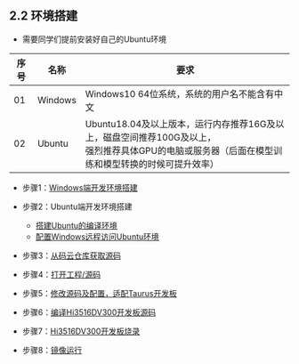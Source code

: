 ## 2.2 环境搭建

* 需要同学们提前安装好自己的Ubuntu环境

| 序号 | 名称    | 要求                                                         |
| ---- | ------- | ------------------------------------------------------------ |
| 01   | Windows | Windows10 64位系统，系统的用户名不能含有中文                 |
| 02   | Ubuntu  | Ubuntu18.04及以上版本，运行内存推荐16G及以上，磁盘空间推荐100G及以上，<br />强烈推荐具体GPU的电脑或服务器（后面在模型训练和模型转换的时候可提升效率） |

* 步骤1：[Windows端开发环境搭建](https://device.harmonyos.com/cn/docs/documentation/guide/ide-install-windows-0000001050164976)
* 步骤2：Ubuntu端开发环境搭建

  * [搭建Ubuntu的编译环境](https://device.harmonyos.com/cn/docs/documentation/guide/ide-install-windows-ubuntu-0000001194073744#section11911133217315)
  * [配置Windows远程访问Ubuntu环境](https://device.harmonyos.com/cn/docs/documentation/guide/ide-install-windows-ubuntu-0000001194073744#section1566312395170)
* 步骤3：[从码云仓库获取源码](https://device.harmonyos.com/cn/docs/documentation/guide/sourcecode-acquire-0000001050769927#section537312010229)
* 步骤4：[打开工程/源码](https://device.harmonyos.com/cn/docs/documentation/guide/open_project-0000001071680043)
* 步骤5：[修改源码及配置，适配Taurus开发板](2.2.1.%E4%BF%AE%E6%94%B9%E6%BA%90%E7%A0%81%E5%8F%8A%E9%85%8D%E7%BD%AE%E6%96%87%E4%BB%B6%E9%80%82%E9%85%8DTaurus%E5%BC%80%E5%8F%91%E6%9D%BF.md)
* 步骤6：[编译Hi3516DV300开发板源码](https://device.harmonyos.com/cn/docs/documentation/guide/ide-hi3516dv300-compile-0000001146686054#section7381241105314)
* 步骤7：[Hi3516DV300开发板烧录](https://device.harmonyos.com/cn/docs/documentation/guide/ide-hi3516-upload-0000001052148681#section69611823113814)
* 步骤8：[镜像运行](https://device.harmonyos.com/cn/docs/documentation/guide/ide-hi3516-upload-0000001052148681#section1846754312411)

